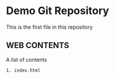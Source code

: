 # Demo Git Repository

This is the first file in this repository

## WEB CONTENTS
  A list of contents

	1. index.html




